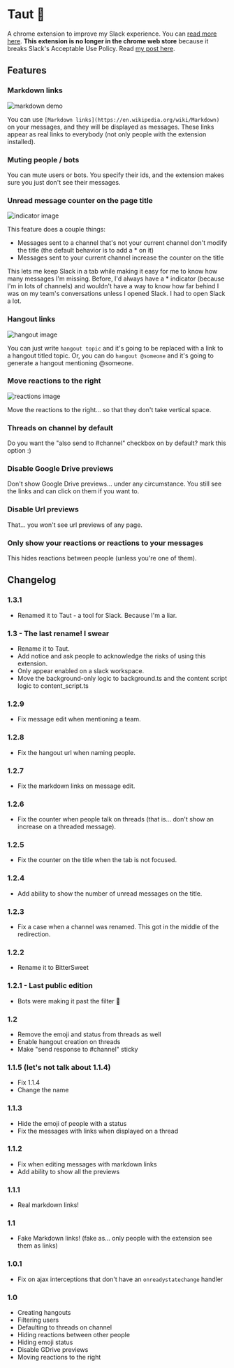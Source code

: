# Taut :unicorn:

A chrome extension to improve my Slack experience. You can [read more here](https://g3rv4.com/2018/08/betterslack). **This extension is no longer in the chrome web store** because it breaks Slack's Acceptable Use Policy. Read [my post here](https://g3rv4.com/2018/08/bye-bye-betterslack).

## Features

### Markdown links

![markdown demo](img/markdownLinks.gif)

You can use `[Markdown links](https://en.wikipedia.org/wiki/Markdown)` on your messages, and they will be displayed as messages. These links appear as real links to everybody (not only people with the extension installed).

### Muting people / bots

You can mute users or bots. You specify their ids, and the extension makes sure you just don't see their messages.

### Unread message counter on the page title

![indicator image](img/indicator.png)

This feature does a couple things:

* Messages sent to a channel that's not your current channel don't modify the title (the default behavior is to add a * on it)
* Messages sent to your current channel increase the counter on the title

This lets me keep Slack in a tab while making it easy for me to know how many messages I'm missing. Before, I'd always have a * indicator (because I'm in lots of channels) and wouldn't have a way to know how far behind I was on my team's conversations unless I opened Slack. I had to open Slack a lot.

### Hangout links

![hangout image](img/hangout.gif)

You can just write `hangout topic` and it's going to be replaced with a link to a hangout titled topic. Or, you can do `hangout @someone` and it's going to generate a hangout mentioning @someone.

### Move reactions to the right

![reactions image](img/reactions.png)

Move the reactions to the right... so that they don't take vertical space.

### Threads on channel by default

Do you want the "also send to #channel" checkbox on by default? mark this option :)

### Disable Google Drive previews

Don't show Google Drive previews... under any circumstance. You still see the links and can click on them if you want to.

### Disable Url previews

That... you won't see url previews of any page.

### Only show your reactions or reactions to your messages

This hides reactions between people (unless you're one of them).

## Changelog

### 1.3.1

* Renamed it to Taut - a tool for Slack. Because I'm a liar.

### 1.3 - The last rename! I swear

* Rename it to Taut.
* Add notice and ask people to acknowledge the risks of using this extension.
* Only appear enabled on a slack workspace.
* Move the background-only logic to background.ts and the content script logic to content_script.ts

### 1.2.9

* Fix message edit when mentioning a team.

### 1.2.8

* Fix the hangout url when naming people.

### 1.2.7

* Fix the markdown links on message edit.

### 1.2.6

* Fix the counter when people talk on threads (that is... don't show an increase on a threaded message).

### 1.2.5

* Fix the counter on the title when the tab is not focused.

### 1.2.4

* Add ability to show the number of unread messages on the title.

### 1.2.3

* Fix a case when a channel was renamed. This got in the middle of the redirection.

### 1.2.2

* Rename it to BitterSweet

### 1.2.1 - Last public edition

* Bots were making it past the filter :facepalm:

### 1.2

* Remove the emoji and status from threads as well
* Enable hangout creation on threads
* Make "send response to #channel" sticky

### 1.1.5 (let's not talk about 1.1.4)

* Fix 1.1.4
* Change the name

### 1.1.3

* Hide the emoji of people with a status
* Fix the messages with links when displayed on a thread

### 1.1.2

* Fix when editing messages with markdown links
* Add ability to show all the previews

### 1.1.1

* Real markdown links!

### 1.1

* Fake Markdown links! (fake as... only people with the extension see them as links)

### 1.0.1

* Fix on ajax interceptions that don't have an `onreadystatechange` handler

### 1.0

* Creating hangouts
* Filtering users
* Defaulting to threads on channel
* Hiding reactions between other people
* Hiding emoji status
* Disable GDrive previews
* Moving reactions to the right